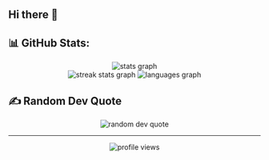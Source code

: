 ## Hi there 👋

## 📊 GitHub Stats:
<div align="center">
  <img src="https://github-readme-stats.vercel.app/api?username=mrisqiamiruladieb&theme=vue-dark&hide_border=false&include_all_commits=false&count_private=false" alt="stats graph" /><br/>
  <img src="https://github-readme-streak-stats.herokuapp.com/?user=mrisqiamiruladieb&theme=vue-dark&hide_border=false" alt="streak stats graph" />
  <img src="https://github-readme-stats.vercel.app/api/top-langs/?username=mrisqiamiruladieb&theme=vue-dark&hide_border=false&include_all_commits=false&count_private=false&layout=compact" alt="languages graph" />
</div>

## ✍️ Random Dev Quote
<div align="center">
  <img src="https://quotes-github-readme.vercel.app/api?type=horizontal&theme=merko" alt="random dev quote" />
</div>

---
<div align="center">
  <img src="https://visitcount.itsvg.in/api?id=mrisqiamiruladieb&icon=3&color=3" alt="profile views" />
</div>
